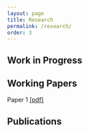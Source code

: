 ```yaml
---
layout: page
title: Research
permalink: /research/
order: 3
---
```


## Work in Progress


## Working Papers

Paper 1
[[pdf]](pdfs/file.pdf)

## Publications

